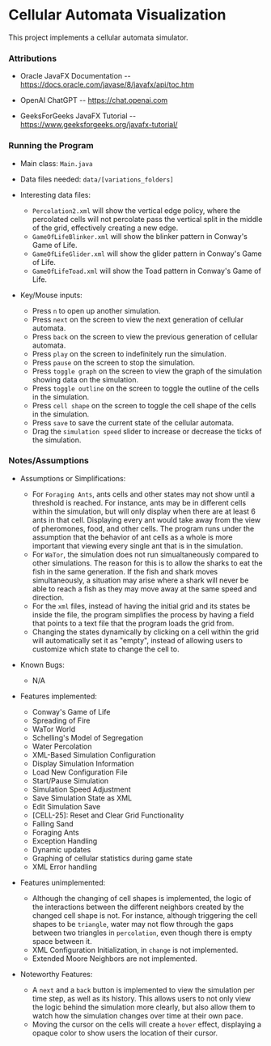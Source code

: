 # Cellular Automata Visualization

This project implements a cellular automata simulator.


### Attributions

* Oracle JavaFX Documentation -- https://docs.oracle.com/javase/8/javafx/api/toc.htm

* OpenAI ChatGPT -- https://chat.openai.com

* GeeksForGeeks JavaFX Tutorial -- https://www.geeksforgeeks.org/javafx-tutorial/


### Running the Program

 * Main class: `Main.java`

 * Data files needed: `data/[variations_folders]`

 * Interesting data files: 
   * `Percolation2.xml` will show the vertical edge policy, where the percolated cells
   will not percolate pass the vertical split in the middle of the grid, effectively creating a new
   edge.
   * `GameOfLifeBlinker.xml` will show the blinker pattern in Conway's Game of Life.
   * `GameOfLifeGlider.xml` will show the glider pattern in Conway's Game of Life.
   * `GameOfLifeToad.xml` will show the Toad pattern in Conway's Game of Life.
 * Key/Mouse inputs: 
   * Press `n` to open up another simulation.
   * Press `next` on the screen to view the next generation of cellular automata.
   * Press `back` on the screen to view the previous generation of cellular automata.
   * Press `play` on the screen to indefinitely run the simulation.
   * Press `pause` on the screen to stop the simulation.
   * Press `toggle graph` on the screen to view the graph of the simulation showing data on the 
     simulation.
   * Press `toggle outline` on the screen to toggle the outline of the cells in the simulation.
   * Press `cell shape` on the screen to toggle the cell shape of the cells in the simulation.
   * Press `save` to save the current state of the cellular automata.
   * Drag the `simulation speed` slider to increase or decrease the ticks of the simulation.


### Notes/Assumptions

 * Assumptions or Simplifications:
   * For `Foraging Ants`, ants cells and other states may not show until a threshold is reached.
   For instance, ants may be in different cells within the simulation, but will only display when 
   there are at least 6 ants in that cell. Displaying every ant would take away from the view of 
   pheromones, food, and other cells. The program runs under the assumption that the behavior of 
   ant cells as a whole is more important that viewing every single ant that is in the simulation.
   * For `WaTor`, the simulation does not run simualtaneously compared to other simulations. The 
   reason for this is to allow the sharks to eat the fish in the same generation. If the fish and
   shark moves simultaneously, a situation may arise where a shark will never be able to reach a
   fish as they may move away at the same speed and direction.
   * For the `xml` files, instead of having the initial grid and its states be inside the file,
   the program simplifies the process by having a field that points to a text file that the program
   loads the grid from.
   * Changing the states dynamically by clicking on a cell within the grid will automatically set it
   as "empty", instead of allowing users to customize which state to change the cell to.

 * Known Bugs:
   * N/A 

 * Features implemented:
   * Conway's Game of Life
   * Spreading of Fire
   * WaTor World
   * Schelling's Model of Segregation
   * Water Percolation 
   * XML-Based Simulation Configuration
   * Display Simulation Information
   * Load New Configuration File
   * Start/Pause Simulation
   * Simulation Speed Adjustment
   * Save Simulation State as XML
   * Edit Simulation Save
   * [CELL-25]: Reset and Clear Grid Functionality
   * Falling Sand
   * Foraging Ants
   * Exception Handling
   * Dynamic updates
   * Graphing of cellular statistics during game state
   * XML Error handling
  

 * Features unimplemented:
   * Although the changing of cell shapes is implemented, the logic of the interactions between the 
   different neighbors created by the changed cell shape is not. For instance, although triggering
   the cell shapes to be `triangle`, water may not flow through the gaps between two triangles in 
   `percolation`, even though there is empty space between it.
   * XML Configuration Initialization, in `change` is not implemented.
   * Extended Moore Neighbors are not implemented.
   
 * Noteworthy Features:
   * A `next` and a `back` button is implemented to view the simulation per time step, as well as 
   its history. This allows users to not only view the logic behind the simulation more clearly, but
   also allow them to watch how the simulation changes over time at their own pace.
   * Moving the cursor on the cells will create a `hover` effect, displaying a opaque color to show 
   users the location of their cursor.

    


